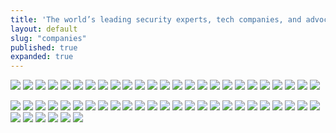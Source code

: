 ```yaml
---
title: 'The world’s leading security experts, tech companies, and advocacy groups oppose CISA.'
layout: default
slug: "companies"
published: true
expanded: true
---
```

<a href="http://www.adobe.com" target="_blank"><img src="images/logos/adobe.png"/></a>
<a href="http://www.amazon.com" target="_blank"><img src="images/logos/amazon.png"/></a>
<a href="http://www.apple.com" target="_blank"><img src="images/logos/apple.png"/></a>
<a href="http://www.automattic.com" target="_blank"><img src="images/logos/automattic.png"/></a>
<a href="http://www.craigslist.org" target="_blank"><img src="images/logos/craigslist.png"/></a>
<a href="http://www.credomobile.com" target="_blank"><img src="images/logos/credomobile.png"/></a>
<a href="http://www.dell.com" target="_blank"><img src="images/logos/dell.png"/></a>
<a href="http://www.disconnect.me" target="_blank"><img src="images/logos/disconnect.png"/></a>
<a href="http://www.dropbox.com" target="_blank"><img src="images/logos/dropbox.png"/></a>
<a href="http://www.duckduckgo.com" target="_blank"><img src="images/logos/duckduckgo.png"/></a>
<a href="http://www.ebay.com" target="_blank"><img src="images/logos/ebay.png"/></a>
<a href="http://www.google.com" target="_blank"><img src="images/logos/google.png"/></a>
<a href="http://www.linkedin.com" target="_blank"><img src="images/logos/linkedin.png"/></a>
<a href="http://www.microsoft.com" target="_blank"><img src="images/logos/microsoft.png"/></a>
<a href="http://www.mozilla.com" target="_blank"><img src="images/logos/mozilla.png"/></a>
<a href="http://www.netflix.com" target="_blank"><img src="images/logos/netflix.png"/></a>
<a href="http://www.oracle.com" target="_blank"><img src="images/logos/oracle.png"/></a>
<a href="http://www.privateinternetaccess.com" target="_blank"><img src="images/logos/privateinternetaccess.jpg"/></a>
<a href="http://www.reddit.com" target="_blank"><img src="images/logos/reddit.png"/></a>
<a href="http://www.salesforce.com" target="_blank"><img src="images/logos/salesforce.png"/></a>
<a href="http://www.twilio.com" target="_blank"><img src="images/logos/twilio.png"/></a>
<a href="http://www.twitter.com" target="_blank"><img src="images/logos/twitter.png"/></a>
<a href="http://www.wikipedia.org" target="_blank"><img src="images/logos/wikipedia.png"/></a>
<a href="http://www.yahoo.com" target="_blank"><img src="images/logos/yahoo.png"/></a>
<a href="http://www.yelp.com" target="_blank"><img src="images/logos/yelp.png"/></a>

<a href="http://www.accessnow.org" target="_blank"><img src="images/logos/access.jpg"/></a>
<a href="http://www.adc.org" target="_blank"><img src="images/logos/adc.jpg"/></a>
<a href="http://www.aclu.org" target="_blank"><img src="images/logos/aclu.png"/></a>
<a href="http://www.ala.org" target="_blank"><img src="images/logos/ala.png"/></a>
<a href="http://www.arl.org" target="_blank"><img src="images/logos/arl.jpg"/></a>
<a href="http://www.bordc.org" target="_blank"><img src="images/logos/bordc.jpg"/></a>
<a href="http://www.brennancenter.org" target="_blank"><img src="images/logos/brennancenter.png"/></a>
<a href="http://www.cdt.org" target="_blank"><img src="images/logos/cdt.png"/></a>
<a href="http://www.constitutionproject.org" target="_blank"><img src="images/logos/constitutionproject.jpg"/></a>
<a href="http://www.cair.org" target="_blank"><img src="images/logos/cair.jpg"/></a>
<a href="http://bordc.org/" target="_blank"><img src="images/logos/ddf.jpg"/></a>
<a href="http://demandprogress.org" target="_blank"><img src="images/logos/demandprogress.png"/></a>
<a href="http://www.downsizedc.org" target="_blank"><img src="images/logos/ddc.png"/></a>
<a href="http://www.eff.org" target="_blank"><img src="images/logos/eff.jpg"/></a>
<a href="http://www.fightforthefuture.org" target="_blank"><img src="images/logos/fftf.png"/></a>
<a href="https://freedom.press" target="_blank"><img src="images/logos/freepress.png"/></a>
<a href="http://www.freedomworks.org" target="_blank"><img src="images/logos/freedomworks.png"/></a>
<a href="http://www.freepress.net" target="_blank"><img src="images/logos/fp.png"/></a>
<a href="https://www.whistleblower.org" target="_blank"><img src="images/logos/gap.png"/></a>
<a href="http://hf.cx" target="_blank"><img src="images/logos/hf.jpg"/></a>
<a href="https://www.hrw.org" target="_blank"><img src="images/logos/hrw.gif"/></a>
<a href="http://www.libertycoalition.net" target="_blank"><img src="images/logos/libertycoalition.png"/></a>
<a href="http://www.media-alliance.org" target="_blank"><img src="images/logos/ma.jpg"/></a>
<a href="http://www.nacdl.org" target="_blank"><img src="images/logos/nacdl.png"/></a>
<a href="https://www.newamerica.org/oti" target="_blank"><img src="images/logos/oti.png"/></a>
<a href="http://www.openthegovernment.org" target="_blank"><img src="images/logos/openthegovernment.png"/></a>
<a href="http://www.pen.org" target="_blank"><img src="images/logos/pen.png"/></a>
<a href="https://restorethe4th.org" target="_blank"><img src="images/logos/rt4.png"/></a>
<a href="http://www.rstreet.org" target="_blank"><img src="images/logos/rstreet.jpg"/></a>
<a href="https://www.change.org/organizations/sna" target="_blank"><img src="images/logos/sna.jpg"/></a>
<a href="https://www.thexlab.org" target="_blank"><img src="images/logos/xlab.png"/></a>
